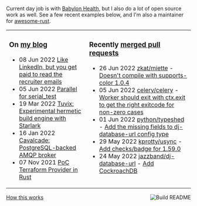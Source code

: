 Current day job is with [Babylon Health](https://github.com/babylonhealth), but I also do a lot of open source work as well. See a few recent examples below, and I'm also a maintainer for [awesome-rust](https://github.com/rust-unofficial/awesome-rust).

<table><tr><td valign="top">

### On [my blog](https://tevps.net/blog)
<!-- blog starts -->
* 08 Jun 2022 [Like LinkedIn, but you get paid to read the recruiter emails](https://tevps.net/blog/2022/06/08/linkedin-with-payment)
* 05 Jun 2022 [Parallel for serial_test](https://tevps.net/blog/2022/06/05/parallel-serial-test)
* 19 Mar 2022 [Tuvix: Experimental hermetic build engine with Starlark](https://tevps.net/blog/2022/03/19/tuvix)
* 16 Jan 2022 [Cavalcade: PostgreSQL-backed AMQP broker](https://tevps.net/blog/2022/01/16/cavalcade-amqp-broker)
* 07 Nov 2021 [PoC Terraform Provider in Rust](https://tevps.net/blog/2021/11/07/poc-terraform-provider-rust)
<!-- blog ends -->

</td><td valign="top">

### Recently [merged pull requests](https://github.com/search?o=desc&q=is%3Apr+author%3Apalfrey+-user%3Apalfrey+is%3Amerged+is%3Apublic&s=created&type=Issues)

<!-- prs starts -->
* 26 Jun 2022 [zkat/miette](https://github.com/zkat/miette) - [Doesn't compile with supports-color 1.0.4](https://github.com/zkat/miette/pull/182)
* 05 Jun 2022 [celery/celery](https://github.com/celery/celery) - [Worker should exit with ctx.exit to get the right exitcode for non-zero cases](https://github.com/celery/celery/pull/7544)
* 01 Jun 2022 [python/typeshed](https://github.com/python/typeshed) - [Add the missing fields to dj-database-url config type](https://github.com/python/typeshed/pull/8008)
* 29 May 2022 [kprotty/usync](https://github.com/kprotty/usync) - [Add checks/badge for 1.59.0](https://github.com/kprotty/usync/pull/11)
* 24 May 2022 [jazzband/dj-database-url](https://github.com/jazzband/dj-database-url) - [Add CockroachDB](https://github.com/jazzband/dj-database-url/pull/145)
<!-- prs ends -->

</td></tr></table>

<a href="https://github.com/palfrey/palfrey/actions"><img src="https://github.com/palfrey/palfrey/workflows/Build%20README/badge.svg?branch=main" align="right" alt="Build README"></a> <a href="https://tevps.net/blog/2020/7/11/customising-github-profile-pages/">How this works</a>
